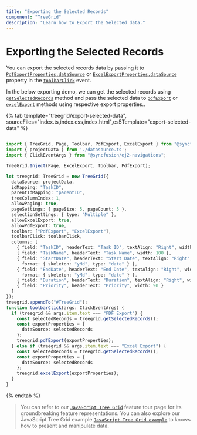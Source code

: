 ```yaml
---
title: "Exporting the Selected Records"
component: "TreeGrid"
description: "Learn how to Export the Selected data."
---
```


# Exporting the Selected Records

You can export the selected records data by passing it to [`PdfExportProperties.dataSource`](../../api/grid/pdfExportProperties/) or [`ExcelExportProperties.dataSource`](../../api/grid/excelExportProperties/) property in the [`toolbarClick`](../../api/grid/#toolbarclick) event.

In the below exporting demo, we can get the selected records using [`getSelectedRecords`](../api/treegrid/#getselectedrecords) method and pass the selected data to [`pdfExport`](../api/treegrid/#pdfexport) or [`excelExport`](../api/treegrid/#excelExport) methods using respective export properties..

{% tab template="treegrid/export-selected-data", sourceFiles="index.ts,index.css,index.html",es5Template="export-selected-data" %}

```typescript

import { TreeGrid, Page, Toolbar, PdfExport, ExcelExport } from "@syncfusion/ej2-treegrid";
import { projectData } from './datasource.ts';
import { ClickEventArgs } from "@syncfusion/ej2-navigations";

TreeGrid.Inject(Page, ExcelExport, Toolbar, PdfExport);

let treegrid: TreeGrid = new TreeGrid({
  dataSource: projectData,
  idMapping: "TaskID",
  parentIdMapping: "parentID",
  treeColumnIndex: 1,
  allowPaging: true,
  pageSettings: { pageSize: 5, pageCount: 5 },
  selectionSettings: { type: "Multiple" },
  allowExcelExport: true,
  allowPdfExport: true,
  toolbar: ["PdfExport", "ExcelExport"],
  toolbarClick: toolbarClick,
  columns: [
    { field: "TaskID", headerText: "Task ID", textAlign: "Right", width: 70 },
    { field: "TaskName", headerText: "Task Name", width: 100 },
    { field: "StartDate", headerText: "Start Date", textAlign: "Right", width: 100,
      format: { skeleton: "yMd", type: "date" } },
    { field: "EndDate", headerText: "End Date", textAlign: "Right", width: 100,
      format: { skeleton: "yMd", type: "date" } },
    { field: "Duration", headerText: "Duration", textAlign: "Right", width: 90 },
    { field: "Priority", headerText: "Priority", width: 90 }
  ]
});
treegrid.appendTo("#TreeGrid");
function toolbarClick(args: ClickEventArgs) {
  if (treegrid && args.item.text === "PDF Export") {
    const selectedRecords = treegrid.getSelectedRecords();
    const exportProperties = {
      dataSource: selectedRecords
    };
    treegrid.pdfExport(exportProperties);
  } else if (treegrid && args.item.text === "Excel Export") {
    const selectedRecords = treegrid.getSelectedRecords();
    const exportProperties = {
      dataSource: selectedRecords
    };
    treegrid.excelExport(exportProperties);
  }
}

```

{% endtab %}

> You can refer to our [`JavaScript Tree Grid`](https://www.syncfusion.com/javascript-ui-controls/js-tree-grid) feature tour page for its groundbreaking feature representations. You can also explore our JavaScript Tree Grid example [`JavaScript Tree Grid example`](https://ej2.syncfusion.com/demos/#/material/tree-grid/treegrid-overview.html) to knows how to present and manipulate data.